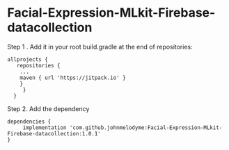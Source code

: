 # Facial-Expression-MLkit-Firebase-datacollection



Step 1 . Add it in your root build.gradle at the end of repositories:
```
allprojects {
   repositories {
	...
	maven { url 'https://jitpack.io' }
	}
     }
  }
```


Step 2. Add the dependency
```
dependencies {
     implementation 'com.github.johnmelodyme:Facial-Expression-MLkit-Firebase-datacollection:1.0.1'
}
```
